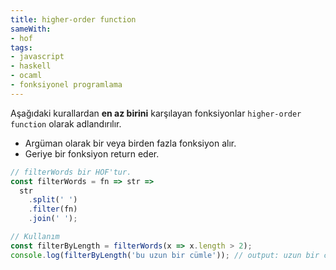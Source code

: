 ```yaml
---
title: higher-order function
sameWith:
- hof
tags:
- javascript
- haskell
- ocaml
- fonksiyonel programlama
---
```


Aşağıdaki kurallardan **en az birini** karşılayan fonksiyonlar `higher-order function` olarak adlandırılır.

* Argüman olarak bir veya birden fazla fonksiyon alır.
* Geriye bir fonksiyon return eder.

```js
// filterWords bir HOF'tur.
const filterWords = fn => str =>
  str
    .split(' ')
    .filter(fn)
    .join(' ');

// Kullanım
const filterByLength = filterWords(x => x.length > 2);
console.log(filterByLength('bu uzun bir cümle')); // output: uzun bir cümle
```
